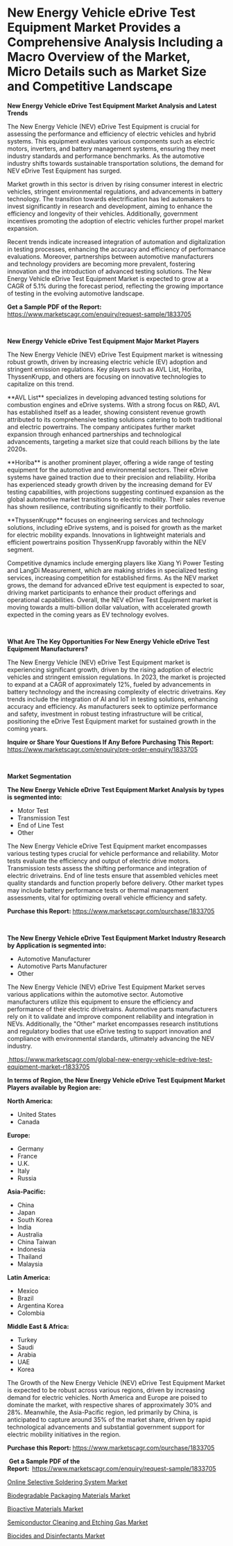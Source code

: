 <p><h1>New Energy Vehicle eDrive Test Equipment Market Provides a Comprehensive Analysis Including a Macro Overview of the Market, Micro Details such as Market Size and Competitive Landscape</h1></p><p><strong>New Energy Vehicle eDrive Test Equipment Market Analysis and Latest Trends</strong></p>
<p><p>The New Energy Vehicle (NEV) eDrive Test Equipment is crucial for assessing the performance and efficiency of electric vehicles and hybrid systems. This equipment evaluates various components such as electric motors, inverters, and battery management systems, ensuring they meet industry standards and performance benchmarks. As the automotive industry shifts towards sustainable transportation solutions, the demand for NEV eDrive Test Equipment has surged.</p><p>Market growth in this sector is driven by rising consumer interest in electric vehicles, stringent environmental regulations, and advancements in battery technology. The transition towards electrification has led automakers to invest significantly in research and development, aiming to enhance the efficiency and longevity of their vehicles. Additionally, government incentives promoting the adoption of electric vehicles further propel market expansion.</p><p>Recent trends indicate increased integration of automation and digitalization in testing processes, enhancing the accuracy and efficiency of performance evaluations. Moreover, partnerships between automotive manufacturers and technology providers are becoming more prevalent, fostering innovation and the introduction of advanced testing solutions. The New Energy Vehicle eDrive Test Equipment Market is expected to grow at a CAGR of 5.1% during the forecast period, reflecting the growing importance of testing in the evolving automotive landscape.</p></p>
<p><strong>Get a Sample PDF of the Report:&nbsp;</strong> <a href="https://www.marketscagr.com/enquiry/request-sample/1833705?utm_campaign=1268&utm_medium=2&utm_source=Github&utm_content=ia&utm_term=17102024&utm_id=new-energy-vehicle-edrive-test-equipment">https://www.marketscagr.com/enquiry/request-sample/1833705</a></p>
<p>&nbsp;</p>
<p><strong>New Energy Vehicle eDrive Test Equipment Major Market Players</strong></p>
<p><p>The New Energy Vehicle (NEV) eDrive Test Equipment market is witnessing robust growth, driven by increasing electric vehicle (EV) adoption and stringent emission regulations. Key players such as AVL List, Horiba, ThyssenKrupp, and others are focusing on innovative technologies to capitalize on this trend.</p><p>**AVL List** specializes in developing advanced testing solutions for combustion engines and eDrive systems. With a strong focus on R&D, AVL has established itself as a leader, showing consistent revenue growth attributed to its comprehensive testing solutions catering to both traditional and electric powertrains. The company anticipates further market expansion through enhanced partnerships and technological advancements, targeting a market size that could reach billions by the late 2020s.</p><p>**Horiba** is another prominent player, offering a wide range of testing equipment for the automotive and environmental sectors. Their eDrive systems have gained traction due to their precision and reliability. Horiba has experienced steady growth driven by the increasing demand for EV testing capabilities, with projections suggesting continued expansion as the global automotive market transitions to electric mobility. Their sales revenue has shown resilience, contributing significantly to their portfolio.</p><p>**ThyssenKrupp** focuses on engineering services and technology solutions, including eDrive systems, and is poised for growth as the market for electric mobility expands. Innovations in lightweight materials and efficient powertrains position ThyssenKrupp favorably within the NEV segment.</p><p>Competitive dynamics include emerging players like Xiang Yi Power Testing and LangDi Measurement, which are making strides in specialized testing services, increasing competition for established firms. As the NEV market grows, the demand for advanced eDrive test equipment is expected to soar, driving market participants to enhance their product offerings and operational capabilities. Overall, the NEV eDrive Test Equipment market is moving towards a multi-billion dollar valuation, with accelerated growth expected in the coming years as EV technology evolves.</p></p>
<p>&nbsp;</p>
<p><strong>What Are The Key Opportunities For New Energy Vehicle eDrive Test Equipment Manufacturers?</strong></p>
<p><p>The New Energy Vehicle (NEV) eDrive Test Equipment market is experiencing significant growth, driven by the rising adoption of electric vehicles and stringent emission regulations. In 2023, the market is projected to expand at a CAGR of approximately 12%, fueled by advancements in battery technology and the increasing complexity of electric drivetrains. Key trends include the integration of AI and IoT in testing solutions, enhancing accuracy and efficiency. As manufacturers seek to optimize performance and safety, investment in robust testing infrastructure will be critical, positioning the eDrive Test Equipment market for sustained growth in the coming years.</p></p>
<p><strong>Inquire or Share Your Questions If Any Before Purchasing This Report:</strong> <a href="https://www.marketscagr.com/enquiry/pre-order-enquiry/1833705?utm_campaign=1268&utm_medium=2&utm_source=Github&utm_content=ia&utm_term=17102024&utm_id=new-energy-vehicle-edrive-test-equipment">https://www.marketscagr.com/enquiry/pre-order-enquiry/1833705</a></p>
<p>&nbsp;</p>
<p><strong>Market Segmentation</strong></p>
<p><strong>The New Energy Vehicle eDrive Test Equipment Market Analysis by types is segmented into:</strong></p>
<p><ul><li>Motor Test</li><li>Transmission Test</li><li>End of Line Test</li><li>Other</li></ul></p>
<p><p>The New Energy Vehicle eDrive Test Equipment market encompasses various testing types crucial for vehicle performance and reliability. Motor tests evaluate the efficiency and output of electric drive motors. Transmission tests assess the shifting performance and integration of electric drivetrains. End of line tests ensure that assembled vehicles meet quality standards and function properly before delivery. Other market types may include battery performance tests or thermal management assessments, vital for optimizing overall vehicle efficiency and safety.</p></p>
<p><strong>Purchase this Report:&nbsp;</strong><a href="https://www.marketscagr.com/purchase/1833705?utm_campaign=1268&utm_medium=2&utm_source=Github&utm_content=ia&utm_term=17102024&utm_id=new-energy-vehicle-edrive-test-equipment">https://www.marketscagr.com/purchase/1833705</a></p>
<p>&nbsp;</p>
<p><strong>The New Energy Vehicle eDrive Test Equipment Market Industry Research by Application is segmented into:</strong></p>
<p><ul><li>Automotive Manufacturer</li><li>Automotive Parts Manufacturer</li><li>Other</li></ul></p>
<p><p>The New Energy Vehicle (NEV) eDrive Test Equipment Market serves various applications within the automotive sector. Automotive manufacturers utilize this equipment to ensure the efficiency and performance of their electric drivetrains. Automotive parts manufacturers rely on it to validate and improve component reliability and integration in NEVs. Additionally, the "Other" market encompasses research institutions and regulatory bodies that use eDrive testing to support innovation and compliance with environmental standards, ultimately advancing the NEV industry.</p></p>
<p><a href="https://www.marketscagr.com/global-new-energy-vehicle-edrive-test-equipment-market-r1833705?utm_campaign=1268&utm_medium=2&utm_source=Github&utm_content=ia&utm_term=17102024&utm_id=new-energy-vehicle-edrive-test-equipment">&nbsp;https://www.marketscagr.com/global-new-energy-vehicle-edrive-test-equipment-market-r1833705</a></p>
<p><strong>In terms of Region, the New Energy Vehicle eDrive Test Equipment Market Players available by Region are:</strong></p>
<p>
    <p> <strong> North America: </strong>
        <ul>
            <li>United States</li>
            <li>Canada</li>
        </ul>
        </p> 
    <p> <strong> Europe: </strong>
        <ul>
            <li>Germany</li>
            <li>France</li>
            <li>U.K.</li>
            <li>Italy</li>
            <li>Russia</li>
        </ul>
        </p> 
    <p> <strong> Asia-Pacific: </strong>
        <ul>
            <li>China</li>
            <li>Japan</li>
            <li>South Korea</li>
            <li>India</li>
            <li>Australia</li>
            <li>China Taiwan</li>
            <li>Indonesia</li>
            <li>Thailand</li>
            <li>Malaysia</li>
        </ul>
        </p> 
    <p> <strong> Latin America: </strong>
        <ul>
            <li>Mexico</li>
            <li>Brazil</li>
            <li>Argentina Korea</li>
            <li>Colombia</li>
        </ul>
        </p> 
    <p> <strong> Middle East & Africa: </strong>
        <ul>
            <li>Turkey</li>
            <li>Saudi</li>
            <li>Arabia</li>
            <li>UAE</li>
            <li>Korea</li>
        </ul>
    </p>
    </p>
<p><p>The Growth of the New Energy Vehicle (NEV) eDrive Test Equipment Market is expected to be robust across various regions, driven by increasing demand for electric vehicles. North America and Europe are poised to dominate the market, with respective shares of approximately 30% and 28%. Meanwhile, the Asia-Pacific region, led primarily by China, is anticipated to capture around 35% of the market share, driven by rapid technological advancements and substantial government support for electric mobility initiatives in the region.</p></p>
<p><strong>Purchase this Report: </strong><a href="https://www.marketscagr.com/purchase/1833705?utm_campaign=1268&utm_medium=2&utm_source=Github&utm_content=ia&utm_term=17102024&utm_id=new-energy-vehicle-edrive-test-equipment">https://www.marketscagr.com/purchase/1833705</a></p>
<p>&nbsp;<strong>Get a Sample PDF of the Report:&nbsp;&nbsp;</strong><a href="https://www.marketscagr.com/enquiry/request-sample/1833705?utm_campaign=1268&utm_medium=2&utm_source=Github&utm_content=ia&utm_term=17102024&utm_id=new-energy-vehicle-edrive-test-equipment">https://www.marketscagr.com/enquiry/request-sample/1833705</a></p>
<p><strong></strong></p>
<p><p><a href="https://github.com/markita8qfi/Market-Research-Report-List-1/blob/main/online-selective-soldering-system-market.md?utm_campaign=1268&utm_medium=2&utm_source=Github&utm_content=ia&utm_term=17102024&utm_id=new-energy-vehicle-edrive-test-equipment">Online Selective Soldering System Market</a></p><p><a href="https://www.linkedin.com/pulse/biodegradable-packaging-materials-market-velocity-133-cagr-m35uf?utm_campaign=1268&utm_medium=2&utm_source=Github&utm_content=ia&utm_term=17102024&utm_id=new-energy-vehicle-edrive-test-equipment">Biodegradable Packaging Materials Market</a></p><p><a href="https://www.linkedin.com/pulse/global-bioactive-materials-market-size-trends-analysis-regional-ls4wf?utm_campaign=1268&utm_medium=2&utm_source=Github&utm_content=ia&utm_term=17102024&utm_id=new-energy-vehicle-edrive-test-equipment">Bioactive Materials Market</a></p><p><a href="https://github.com/gec52wolter/Market-Research-Report-List-1/blob/main/semiconductor-cleaning-and-etching-gas-market.md?utm_campaign=1268&utm_medium=2&utm_source=Github&utm_content=ia&utm_term=17102024&utm_id=new-energy-vehicle-edrive-test-equipment">Semiconductor Cleaning and Etching Gas Market</a></p><p><a href="https://www.linkedin.com/pulse/biocides-disinfectants-market-research-report-2024-2031-4aoaf?utm_campaign=1268&utm_medium=2&utm_source=Github&utm_content=ia&utm_term=17102024&utm_id=new-energy-vehicle-edrive-test-equipment">Biocides and Disinfectants Market</a></p></p>